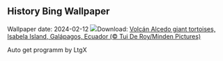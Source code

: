 ## History Bing Wallpaper
Wallpaper date: 2024-02-12
![](https://www.bing.com/th?id=OHR.GiantTortoise_EN-IN9689128271_UHD.jpg&w=1000)Download: [Volcán Alcedo giant tortoises, Isabela Island, Galápagos, Ecuador (© Tui De Roy/Minden Pictures)](https://www.bing.com/th?id=OHR.GiantTortoise_EN-IN9689128271_UHD.jpg)

Auto get programm by LtgX
